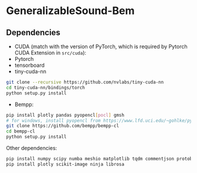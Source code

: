 # GeneralizableSound-Bem

## Dependencies

- CUDA (match with the version of PyTorch, which is required by Pytorch CUDA Extension in `src/cuda`):
- Pytorch
- tensorboard
- tiny-cuda-nn

```bash
git clone --recursive https://github.com/nvlabs/tiny-cuda-nn
cd tiny-cuda-nn/bindings/torch
python setup.py install
```

- Bempp:

```bash
pip install plotly pandas pyopencl[pocl] gmsh
# for windows, install pyopencl from https://www.lfd.uci.edu/~gohlke/pythonlibs/#pyopencl
git clone https://github.com/bempp/bempp-cl
cd bempp-cl
python setup.py install
```

Other dependencies:

```bash
pip install numpy scipy numba meshio matplotlib tqdm commentjson protobuf ipywidgets IPython
pip install plotly scikit-image ninja librosa
```
